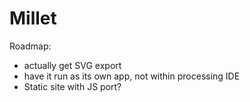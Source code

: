 # Millet

Roadmap:
* actually get SVG export
* have it run as its own app, not within processing IDE
* Static site with JS port?
